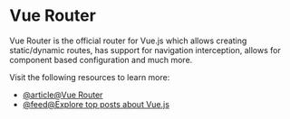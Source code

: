 # Vue Router

Vue Router is the official router for Vue.js which allows creating static/dynamic routes, has support for navigation interception, allows for component based configuration and much more.

Visit the following resources to learn more:

- [@article@Vue Router](https://router.vuejs.org/)
- [@feed@Explore top posts about Vue.js](https://app.daily.dev/tags/vuejs?ref=roadmapsh)

